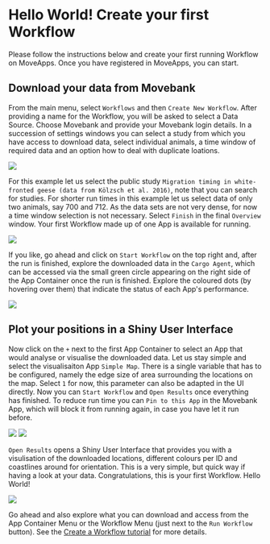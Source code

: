 # Hello World! Create your first Workflow

Please follow the instructions below and create your first running Workflow on MoveApps. Once you have registered in MoveApps, you can start.

## Download your data from Movebank
From the main menu, select `Workflows` and then `Create New Workflow`. After providing a name for the Workflow, you will be asked to select a Data Source. Choose Movebank and provide your Movebank login details. In a succession of settings windows you can select a study from which you have access to download data, select individual animals, a time window of required data and an option how to deal with duplicate loations. 

![](../files/HelloWorld_selectDataSource.png)

For this example let us select the public study `Migration timing in white-fronted geese (data from Kölzsch et al. 2016)`, note that you can search for studies. For shorter run times in this example let us select data of only two animals, say 700 and 712. As the data sets are not very dense, for now a time window selection is not necessary. Select `Finish` in the final `Overview` window. Your first Workflow made up of one App is available for running.

![](../files/HelloWorld_selectStudy.png)

If you like, go ahead and click on `Start Workflow` on the top right and, after the run is finished, explore the downloaded data in the `Cargo Agent`, which can be accessed via the small green circle appearing on the right side of the App Container once the run is finished. Explore the coloured dots (by hovering over them) that indicate the status of each App's performance.

![](../files/HelloWorld_MoveApps_CargoAgent.png)

## Plot your positions in a Shiny User Interface
Now click on the `+` next to the first App Container to select an App that would analyse or visualise the downloaded data. Let us stay simple and select the visualisaiton App `Simple Map`. There is a single variable that has to be configured, namely the edge size of area surrounding the locations on the map. Select `1` for now, this parameter can also be adapted in the UI directly. Now you can `Start Workflow` and `Open Results` once everything has finished. To reduce run time you can `Pin to this App` in the Movebank App, which will block it from running again, in case you have let it run before.

![](../files/HelloWorld_addMap.png)
![](../files/HelloWorld_OpenResults.png)

`Open Results` opens a Shiny User Interface that provides you with a visulisation of the downloaded locations, different colours per ID and coastlines around for orientation. This is a very simple, but quick way if having a look at your data. Congratulations, this is your first Workflow. Hello World!

![](../files/HelloWorld_SimpleMap.png)

Go ahead and also explore what you can download and access from the App Container Menu or the Workflow Menu (just next to the `Run Workflow` button). See the [Create a Workflow tutorial](create_workflow.md) for more details.
